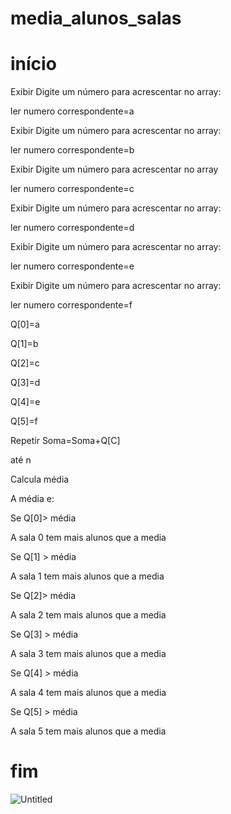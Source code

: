 # media_alunos_salas
# início

Exibir Digite um número para acrescentar no array:

ler numero correspondente=a

Exibir Digite um número para acrescentar no array:

ler numero correspondente=b

Exibir Digite um número para acrescentar no array

ler numero correspondente=c

Exibir Digite um número para acrescentar no array:

ler numero correspondente=d

Exibir Digite um número para acrescentar no array:

ler numero correspondente=e

Exibir Digite um número para acrescentar no array:

ler numero correspondente=f

Q[0]=a

Q[1]=b

Q[2]=c

Q[3]=d

Q[4]=e

Q[5]=f

Repetir  Soma=Soma+Q[C]

até  n

Calcula média

A média e:

Se  Q[0]> média

A sala 0 tem mais alunos que a media

Se Q[1] > média

A sala 1 tem mais alunos que a media

Se Q[2]> média

A sala 2 tem mais alunos que a media

Se Q[3] > média

A sala 3 tem  mais alunos que a media

Se  Q[4] > média

A sala 4 tem mais alunos que a media

Se Q[5] > média

A sala 5 tem mais alunos que a media


# fim
![Untitled](https://user-images.githubusercontent.com/101893557/169431228-69bf430b-0aa6-44be-b23f-a6facb2b940a.jpg)
